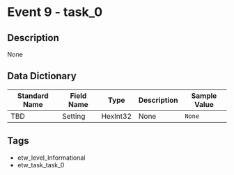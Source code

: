 # Event 9 - task_0

## Description
None

## Data Dictionary
|Standard Name|Field Name|Type|Description|Sample Value|
|---|---|---|---|---|
|TBD|Setting|HexInt32|None|`None`|

## Tags
* etw_level_Informational
* etw_task_task_0